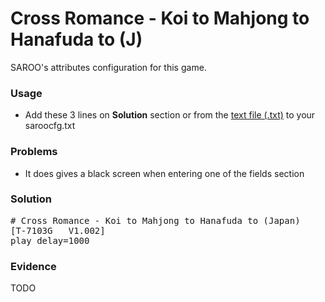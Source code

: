 # Cross Romance - Koi to Mahjong to Hanafuda to (J)

SAROO's attributes configuration for this game.

### Usage

- Add these 3 lines on **Solution** section or from the [text file (.txt)](./config.txt) to your saroocfg.txt

### Problems

- It does gives a black screen when entering one of the fields section

### Solution

<pre># Cross Romance - Koi to Mahjong to Hanafuda to (Japan)
[T-7103G   V1.002]
play_delay=1000</pre>

### Evidence

TODO
